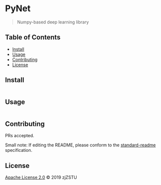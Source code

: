 # PyNet

> Numpy-based deep learning library

## Table of Contents

- [Install](#install)
- [Usage](#usage)
- [Contributing](#contributing)
- [License](#license)

## Install

```
```

## Usage

```
```

## Contributing

PRs accepted.

Small note: If editing the README, please conform to the [standard-readme](https://github.com/RichardLitt/standard-readme) specification.

## License

[Apache License 2.0](LICENSE) © 2019 zjZSTU

